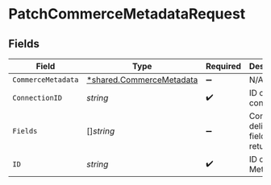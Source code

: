 # PatchCommerceMetadataRequest


## Fields

| Field                                                                      | Type                                                                       | Required                                                                   | Description                                                                |
| -------------------------------------------------------------------------- | -------------------------------------------------------------------------- | -------------------------------------------------------------------------- | -------------------------------------------------------------------------- |
| `CommerceMetadata`                                                         | [*shared.CommerceMetadata](../../../pkg/models/shared/commercemetadata.md) | :heavy_minus_sign:                                                         | N/A                                                                        |
| `ConnectionID`                                                             | *string*                                                                   | :heavy_check_mark:                                                         | ID of the connection                                                       |
| `Fields`                                                                   | []*string*                                                                 | :heavy_minus_sign:                                                         | Comma-delimited fields to return                                           |
| `ID`                                                                       | *string*                                                                   | :heavy_check_mark:                                                         | ID of the Metadata                                                         |
